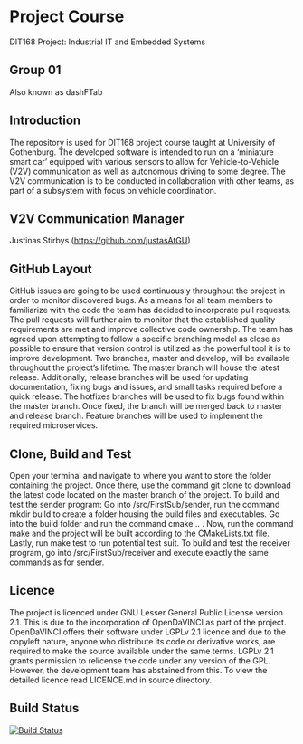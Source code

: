 # Project Course
DIT168 Project: Industrial IT and Embedded Systems

## Group 01
Also known as dashFTab

## Introduction
The repository is used for DIT168 project course taught at University of Gothenburg. The developed software is intended to run on a ‘miniature smart car’ equipped with various sensors to allow for Vehicle-to-Vehicle (V2V) communication as well as autonomous driving to some degree. The V2V communication is to be conducted in collaboration with other teams, as part of a subsystem with focus on vehicle coordination.

## V2V Communication Manager
Justinas Stirbys (https://github.com/justasAtGU)

## GitHub Layout
GitHub issues are going to be used continuously throughout the project in order to monitor discovered bugs. As a means for all team members to familiarize with the code the team has decided to incorporate pull requests. The pull requests will further aim to monitor that the established quality requirements are met and improve collective code ownership. 
The team has agreed upon attempting to follow a specific branching model as close as possible to ensure that version control is utilized as the powerful tool it is to improve development. Two branches, master and develop, will be available throughout the project’s lifetime. The master branch will house the latest release. Additionally, release branches will be used for updating documentation, fixing bugs and issues, and small tasks required before a quick release. The hotfixes branches will be used to fix bugs found within the master branch. Once fixed, the branch will be merged back to master and release branch. Feature branches will be used to implement the required microservices.

## Clone, Build and Test
Open your terminal and navigate to where you want to store the folder containing the project. Once there, use the command git clone <url> to download the latest code located on the master branch of the project. To build and test the sender program: 
Go into /src/FirstSub/sender, run the command mkdir build to create a folder housing the build files and executables. Go into the build folder and run the command cmake .. . Now, run the command make and the project will be built according to the CMakeLists.txt file. Lastly, run make test to run potential test suit. To build and test the receiver program, go into /src/FirstSub/receiver and execute exactly the same commands as for sender. 
  
## Licence
The project is licenced under GNU Lesser General Public License version 2.1. This is due to the incorporation of OpenDaVINCI as part of the project. OpenDaVINCI offers their software under LGPLv 2.1 licence and due to the copyleft nature, anyone who distribute its code or derivative works, are required to make the source available under the same terms. LGPLv 2.1 grants permission to relicense the code under any version of the GPL. However, the development team has abstained from this. To view the detailed licence read LICENCE.md in source directory.

## Build Status 
[![Build Status](https://travis-ci.org/justasAtGU/dit168.svg?branch=master)](https://travis-ci.org/justasAtGU/dit168)
